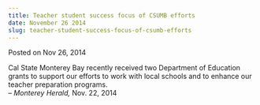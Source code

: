 ```yaml
---
title: Teacher student success focus of CSUMB efforts
date: November 26 2014
slug: teacher-student-success-focus-of-csumb-efforts
---
```


 



<span class="date">Posted on Nov 26, 2014    </span>
<p>Cal State Monterey Bay recently received two Department of
Education grants to support our efforts to work with local schools
and to enhance our teacher preparation programs.<br>
&#x2013; <em>Monterey Herald,</em>&#xA0;Nov. 22, 2014</br></p>





 
